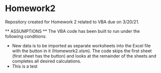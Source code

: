 # Homework2
Repository created for Homework 2 related to VBA due on 3/20/21. 

** ASSUMPTIONS **
The VBA code has been built to run under the following conditions:
- New data is to be imported as separate worksheets into the Excel file with the button in it (Homework2.xlsm). The code skips the first sheet (first sheet has the button) and looks at the remainder of the sheets and completes all desired calculations.
- This is a test
